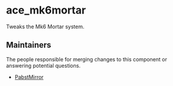 ace_mk6mortar
==========

Tweaks the Mk6 Mortar system.


## Maintainers

The people responsible for merging changes to this component or answering potential questions.

- [PabstMirror](https://github.com/PabstMirror)
